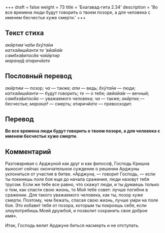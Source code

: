 +++
draft = false
weight = 73
title = 'Бхагавад-гита 2.34'
description = 'Во все времена люди будут говорить о твоем позоре, а для человека с именем бесчестье хуже смерти.'
+++

## Текст стиха

_акӣртим̇ ча̄пи бхӯта̄ни  
катхайишйанти те ’вйайа̄м  
самбха̄витасйа ча̄кӣртир  
маран̣а̄д атиричйате_

## Пословный перевод

_акӣртим_ — позор; _ча_ — также; _апи_ — ведь; _бхӯта̄ни_ — люди; _катхайишйанти_ — будут говорить; _те_ — о тебе; _авйайа̄м_ — вечный; _самбха̄витасйа_ — уважаемого человека; _ча_ — также; _акӣртих̣_ — бесчестье; _маран̣а̄т_ — смерть; _атиричйате_ — превосходит.

## Перевод

**Во все времена люди будут говорить о твоем позоре, а для человека с именем бесчестье хуже смерти.**

## Комментарий

Разговаривая с Арджуной как друг и как философ, Господь Кришна выносит сейчас окончательное суждение о решении Арджуны уклониться от участия в битве. «Арджуна, — говорит Господь, — если ты покинешь поле боя еще до начала сражения, люди назовут тебя трусом. Если же тебе все равно, что скажут люди, и ты думаешь только о том, как спасти свою жизнь, то Мой тебе совет: лучше погибни в сражении. Для такого уважаемого человека, как ты, позор хуже смерти. Поэтому, чем бежать, спасая свою жизнь, лучше умри на поле боя. Это избавит тебя от позора, которым ты покроешь себя, если злоупотребишь Моей дружбой, и позволит сохранить свое доброе имя».

Итак, Господь велит Арджуне биться насмерть и не отступать.
